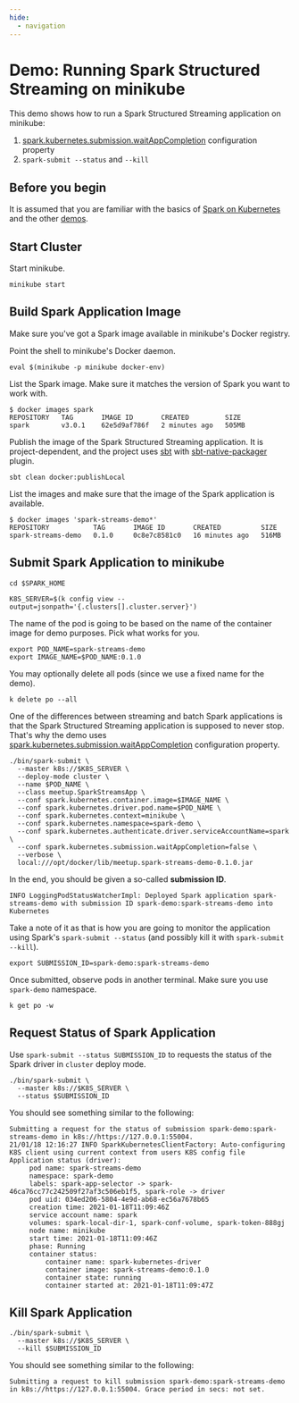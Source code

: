 ```yaml
---
hide:
  - navigation
---
```


# Demo: Running Spark Structured Streaming on minikube

This demo shows how to run a Spark Structured Streaming application on minikube:

1. [spark.kubernetes.submission.waitAppCompletion](../configuration-properties.md#spark.kubernetes.submission.waitAppCompletion) configuration property
1. `spark-submit --status` and `--kill`

## Before you begin

It is assumed that you are familiar with the basics of [Spark on Kubernetes](../overview.md) and the other [demos](index.md).

## Start Cluster

Start minikube.

```text
minikube start
```

## Build Spark Application Image

Make sure you've got a Spark image available in minikube's Docker registry.

Point the shell to minikube's Docker daemon.

```text
eval $(minikube -p minikube docker-env)
```

List the Spark image. Make sure it matches the version of Spark you want to work with.

```text
$ docker images spark
REPOSITORY   TAG       IMAGE ID       CREATED         SIZE
spark        v3.0.1    62e5d9af786f   2 minutes ago   505MB
```

Publish the image of the Spark Structured Streaming application. It is project-dependent, and the project uses [sbt](https://www.scala-sbt.org/) with [sbt-native-packager](https://github.com/sbt/sbt-native-packager) plugin.

```text
sbt clean docker:publishLocal
```

List the images and make sure that the image of the Spark application is available.

```text
$ docker images 'spark-streams-demo*'
REPOSITORY           TAG       IMAGE ID       CREATED          SIZE
spark-streams-demo   0.1.0     0c8e7c8581c0   16 minutes ago   516MB
```

## Submit Spark Application to minikube

```text
cd $SPARK_HOME
```

```text
K8S_SERVER=$(k config view --output=jsonpath='{.clusters[].cluster.server}')
```

The name of the pod is going to be based on the name of the container image for demo purposes. Pick what works for you.

```text
export POD_NAME=spark-streams-demo
export IMAGE_NAME=$POD_NAME:0.1.0
```

You may optionally delete all pods (since we use a fixed name for the demo).

```text
k delete po --all
```

One of the differences between streaming and batch Spark applications is that the Spark Structured Streaming application is supposed to never stop. That's why the demo uses [spark.kubernetes.submission.waitAppCompletion](../configuration-properties.md#spark.kubernetes.submission.waitAppCompletion) configuration property.

```text
./bin/spark-submit \
  --master k8s://$K8S_SERVER \
  --deploy-mode cluster \
  --name $POD_NAME \
  --class meetup.SparkStreamsApp \
  --conf spark.kubernetes.container.image=$IMAGE_NAME \
  --conf spark.kubernetes.driver.pod.name=$POD_NAME \
  --conf spark.kubernetes.context=minikube \
  --conf spark.kubernetes.namespace=spark-demo \
  --conf spark.kubernetes.authenticate.driver.serviceAccountName=spark \
  --conf spark.kubernetes.submission.waitAppCompletion=false \
  --verbose \
  local:///opt/docker/lib/meetup.spark-streams-demo-0.1.0.jar
```

In the end, you should be given a so-called **submission ID**.

```text
INFO LoggingPodStatusWatcherImpl: Deployed Spark application spark-streams-demo with submission ID spark-demo:spark-streams-demo into Kubernetes
```

Take a note of it as that is how you are going to monitor the application using Spark's `spark-submit --status` (and possibly kill it with `spark-submit --kill`).

```text
export SUBMISSION_ID=spark-demo:spark-streams-demo
```

Once submitted, observe pods in another terminal. Make sure you use `spark-demo` namespace.

```text
k get po -w
```

## Request Status of Spark Application

Use `spark-submit --status SUBMISSION_ID` to requests the status of the Spark driver in `cluster` deploy mode.

```text
./bin/spark-submit \
  --master k8s://$K8S_SERVER \
  --status $SUBMISSION_ID
```

You should see something similar to the following:

```text
Submitting a request for the status of submission spark-demo:spark-streams-demo in k8s://https://127.0.0.1:55004.
21/01/18 12:16:27 INFO SparkKubernetesClientFactory: Auto-configuring K8S client using current context from users K8S config file
Application status (driver):
	 pod name: spark-streams-demo
	 namespace: spark-demo
	 labels: spark-app-selector -> spark-46ca76cc77c242509f27af3c506eb1f5, spark-role -> driver
	 pod uid: 034ed206-5804-4e9d-ab68-ec56a7678b65
	 creation time: 2021-01-18T11:09:46Z
	 service account name: spark
	 volumes: spark-local-dir-1, spark-conf-volume, spark-token-888gj
	 node name: minikube
	 start time: 2021-01-18T11:09:46Z
	 phase: Running
	 container status:
		 container name: spark-kubernetes-driver
		 container image: spark-streams-demo:0.1.0
		 container state: running
		 container started at: 2021-01-18T11:09:47Z
```

## Kill Spark Application

```text
./bin/spark-submit \
  --master k8s://$K8S_SERVER \
  --kill $SUBMISSION_ID
```

You should see something similar to the following:

```text
Submitting a request to kill submission spark-demo:spark-streams-demo in k8s://https://127.0.0.1:55004. Grace period in secs: not set.
```
